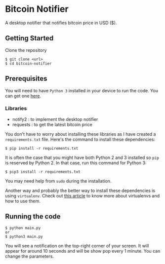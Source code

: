 # Bitcoin Notifier

A desktop notifier that notifies bitcoin price in USD ($).

## Getting Started

Clone the repository

    $ git clone <url>
    $ cd bitcoin-notifier

## Prerequisites

You will need to have `Python 3` installed in your device to run the code. You can get one [here](https://www.python.org/downloads/).

### Libraries
* notify2 : to implement the desktop notifier
* requests : to get the latest bitcoin price

You don't have to worry about installing these libraries as I have created a `requirements.txt` file. Here's the command to install these dependencies:

    $ pip install -r requirements.txt

It is often the case that you might have both Python 2 and 3 installed so `pip` is reserved by Python 2. In that case, run this command for Python 3:

    $ pip3 install -r requirements.txt

You may need help from `sudo` during the installation.

Another way and probably the better way to install these dependencies is using `virtualenv`. Check out [this article](http://docs.python-guide.org/en/latest/dev/virtualenvs/) to know more about virtualenvs and how to use them.

## Running the code

    $ python main.py
    or
    $ python3 main.py
    
You will see a notification on the top-right corner of your screen. It will appear for around 10 seconds and will be show pop every 1 minute. You can change the parameters.
